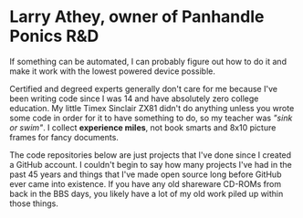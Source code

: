 # Larry Athey, owner of Panhandle Ponics R&D

If something can be automated, I can probably figure out how to do it and make it work with the lowest powered device possible.

Certified and degreed experts generally don't care for me because I've been writing code since I was 14 and have absolutely zero college education. My little Timex Sinclair ZX81 didn't do anything unless you wrote some code in order for it to have something to do, so my teacher was _"sink or swim"_. I collect **experience miles**, not book smarts and 8x10 picture frames for fancy documents.

The code repositories below are just projects that I've done since I created a GitHub account. I couldn't begin to say how many projects I've had in the past 45 years and things that I've made open source long before GitHub ever came into existence. If you have any old shareware CD-ROMs from back in the BBS days, you likely have a lot of my old work piled up within those things.
